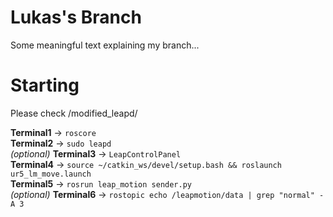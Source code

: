 # Lukas's Branch

Some meaningful text explaining my branch...

# Starting

Please check /modified_leapd/  
  
**Terminal1** -> `roscore`  
**Terminal2** -> `sudo leapd`  
*(optional)* **Terminal3** -> `LeapControlPanel`  
**Terminal4** -> `source ~/catkin_ws/devel/setup.bash && roslaunch ur5_lm_move.launch`  
**Terminal5** -> `rosrun leap_motion sender.py`  
*(optional)* **Terminal6** -> `rostopic echo /leapmotion/data | grep "normal" -A 3`    

